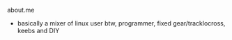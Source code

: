 about.me

* basically a mixer of linux user btw, programmer, fixed gear/tracklocross, keebs and DIY
